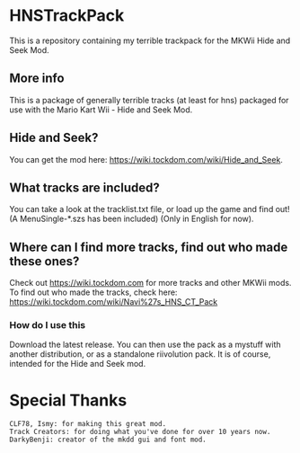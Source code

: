 # HNSTrackPack
This is a repository containing my terrible trackpack for the MKWii Hide and Seek Mod.

## More info
This is a package of generally terrible tracks (at least for hns) packaged for use with the Mario Kart Wii - Hide and Seek Mod.

## Hide and Seek?
You can get the mod here: https://wiki.tockdom.com/wiki/Hide_and_Seek.

## What tracks are included?
You can take a look at the tracklist.txt file, or load up the game and find out!
(A MenuSingle-*.szs has been included) (Only in English for now).

## Where can I find more tracks, find out who made these ones?
Check out https://wiki.tockdom.com for more tracks and other MKWii mods.
To find out who made the tracks, check here: https://wiki.tockdom.com/wiki/Navi%27s_HNS_CT_Pack

### How do I use this
Download the latest release. You can then use the pack as a mystuff with another distribution, or as a standalone riivolution pack.
It is of course, intended for the Hide and Seek mod.

# Special Thanks
	CLF78, Ismy: for making this great mod.
	Track Creators: for doing what you've done for over 10 years now.
	DarkyBenji: creator of the mkdd gui and font mod.
